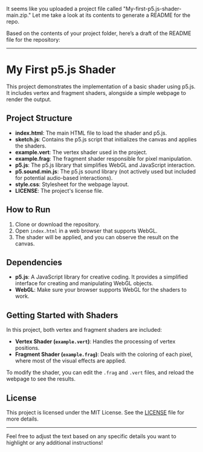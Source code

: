 It seems like you uploaded a project file called "My-first-p5.js-shader-main.zip." Let me take a look at its contents to generate a README for the repo.

Based on the contents of your project folder, here’s a draft of the README file for the repository:

---

# My First p5.js Shader

This project demonstrates the implementation of a basic shader using p5.js. It includes vertex and fragment shaders, alongside a simple webpage to render the output.

## Project Structure

- **index.html**: The main HTML file to load the shader and p5.js.
- **sketch.js**: Contains the p5.js script that initializes the canvas and applies the shaders.
- **example.vert**: The vertex shader used in the project.
- **example.frag**: The fragment shader responsible for pixel manipulation.
- **p5.js**: The p5.js library that simplifies WebGL and JavaScript interaction.
- **p5.sound.min.js**: The p5.js sound library (not actively used but included for potential audio-based interactions).
- **style.css**: Stylesheet for the webpage layout.
- **LICENSE**: The project's license file.

## How to Run

1. Clone or download the repository.
2. Open `index.html` in a web browser that supports WebGL.
3. The shader will be applied, and you can observe the result on the canvas.

## Dependencies

- **p5.js**: A JavaScript library for creative coding. It provides a simplified interface for creating and manipulating WebGL objects.
- **WebGL**: Make sure your browser supports WebGL for the shaders to work.

## Getting Started with Shaders

In this project, both vertex and fragment shaders are included:

- **Vertex Shader (`example.vert`)**: Handles the processing of vertex positions.
- **Fragment Shader (`example.frag`)**: Deals with the coloring of each pixel, where most of the visual effects are applied.

To modify the shader, you can edit the `.frag` and `.vert` files, and reload the webpage to see the results.

## License

This project is licensed under the MIT License. See the [LICENSE](./LICENSE) file for more details.

---

Feel free to adjust the text based on any specific details you want to highlight or any additional instructions!
